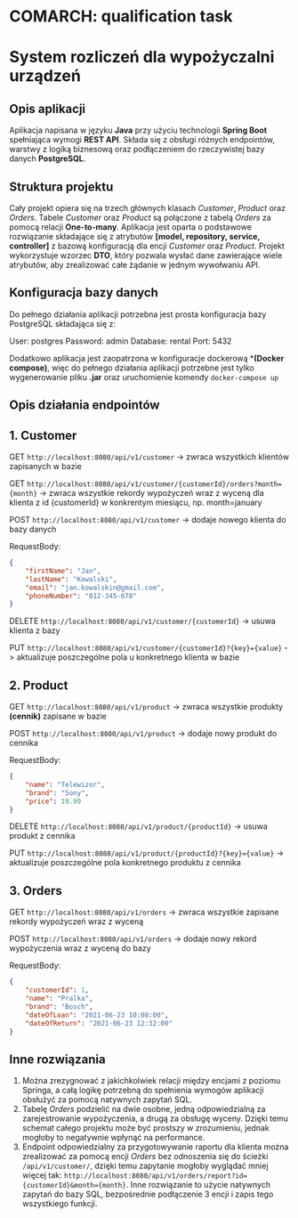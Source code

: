 # COMARCH: qualification task

# System rozliczeń dla wypożyczalni urządzeń

## Opis aplikacji

Aplikacja napisana w języku **Java** przy użyciu technologii **Spring Boot** spełniająca wymogi **REST API**. Składa się z obsługi różnych endpointów, warstwy z logiką biznesową oraz podłączeniem do rzeczywistej bazy danych **PostgreSQL**.

## Struktura projektu

Cały projekt opiera się na trzech głównych klasach *Customer*, *Product* oraz *Orders*. Tabele *Customer* oraz *Product* są połączone z tabelą *Orders* za pomocą relacji **One-to-many**. Aplikacja jest oparta o podstawowe rozwiązanie składające się z atrybutów **[model, repository, service, controller]** z bazową konfiguracją dla encji *Customer* oraz *Product*. Projekt wykorzystuje wzorzec **DTO**, który pozwala wysłać dane zawierające wiele atrybutów, aby zrealizować całe żądanie w jednym wywołwaniu API.

## Konfiguracja bazy danych

Do pełnego działania aplikacji potrzebna jest prosta konfiguracja bazy PostgreSQL składająca się z:

User: postgres
Password: admin
Database: rental
Port: 5432

Dodatkowo aplikacja jest zaopatrzona w konfiguracje dockerową ***(Docker compose)**, więc do pełnego działania aplikacji potrzebne jest tylko wygenerowanie pliku **.jar** oraz uruchomienie komendy ```docker-compose up```

## Opis działania endpointów

## 1. Customer

GET ```http://localhost:8080/api/v1/customer``` -> zwraca wszystkich klientów zapisanych w bazie

GET 
```http://localhost:8080/api/v1/customer/{customerId}/orders?month={month}``` -> zwraca wszystkie rekordy wypożyczeń wraz z wyceną dla klienta z id {customerId} w konkrentym miesiącu, np. month=january

POST 
```http://localhost:8080/api/v1/customer``` -> dodaje nowego klienta do bazy danych

RequestBody:
```json
{
    "firstName": "Jan",
    "lastName": "Kowalski",
    "email": "jan.kowalskin@gmail.com",
    "phoneNumber": "012-345-678"
}
```

DELETE 
```http://localhost:8080/api/v1/customer/{customerId}``` -> usuwa klienta z bazy

PUT 
```http://localhost:8080/api/v1/customer/{customerId}?{key}={value}``` -> aktualizuje poszczególne pola u konkretnego klienta w bazie

## 2. Product

GET ```http://localhost:8080/api/v1/product``` -> zwraca wszystkie produkty **(cennik)** zapisane w bazie

POST 
```http://localhost:8080/api/v1/product``` -> dodaje nowy produkt do cennika

RequestBody:
```json
{
    "name": "Telewizor",
    "brand": "Sony",
    "price": 19.99
}
```

DELETE 
```http://localhost:8080/api/v1/product/{productId}``` -> usuwa produkt z cennika

PUT 
```http://localhost:8080/api/v1/product/{productId}?{key}={value}``` -> aktualizuje poszczególne pola konkretnego produktu z cennika

## 3. Orders

GET ```http://localhost:8080/api/v1/orders``` -> zwraca wszystkie zapisane rekordy wypożyczeń wraz z wyceną

POST 
```http://localhost:8080/api/v1/orders``` -> dodaje nowy rekord wypożyczenia wraz z wyceną do bazy

RequestBody:
```json
{
    "customerId": 1,
    "name": "Pralka",
    "brand": "Bosch",
    "dateOfLoan": "2021-06-23 10:08:00",
    "dateOfReturn": "2021-06-23 12:32:00"
}
```

## Inne rozwiązania

1. Można zrezygnować z jakichkolwiek relacji między encjami z poziomu Springa, a całą logikę potrzebną do spełnienia wymogów aplikacji obsłużyć za pomocą natywnych zapytań SQL.
2. Tabelę *Orders* podzielić na dwie osobne, jedną odpowiedzialną za zarejestrowanie wypożyczenia, a drugą za obsługę wyceny. Dzięki temu schemat całego projektu może być prostszy w zrozumieniu, jednak mogłoby to negatywnie wpłynąć na performance.
3. Endpoint odpowiedzialny za przygotowywanie raportu dla klienta można zrealizować za pomocą encji *Orders* bez odnoszenia się do ścieżki ```/api/v1/customer/```, dzięki temu zapytanie mogłoby wyglądać mniej więcej tak: ```http://localhost:8080/api/v1/orders/report?id={customerId}&month={month}```. Inne rozwiązanie to użycie natywnych zapytań do bazy SQL, bezpośrednie podłączenie 3 encji i zapis tego wszystkiego funkcji.
